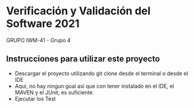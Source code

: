 # Verificación y Validación del Software 2021
GRUPO IWM-41 - Grupo 4

## Instrucciones para utilizar este proyecto

* Descargar el proyecto utilizando git clone desde el terminal o desde el IDE
* Aquí, no hay ningun goal así que con tener instalado en el IDE, el MAVEN y el JUnit, es suficiente.
* Ejecutar los Test
